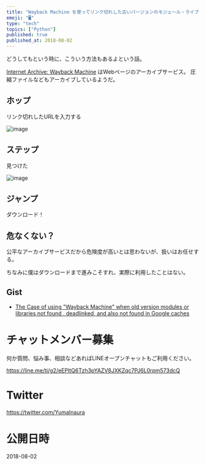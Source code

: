 ```yaml
---
title: "Wayback Machine を使ってリンク切れした古いバージョンのモジュール・ライブラリをダウンロードする"
emoji: "🖥"
type: "tech"
topics: ["Python"]
published: true
published_at: 2018-08-02
---
```


どうしてもという時に、こういう方法もあるよという話。

[Internet Archive: Wayback Machine](https://archive.org/web/) はWebページのアーカイブサービス。
圧縮ファイルなどもアーカイブしているようだ。

## ホップ

リンク切れしたURLを入力する

![image](https://user-images.githubusercontent.com/13635059/43556026-967db514-9638-11e8-8e92-d6d563b923b6.png)


## ステップ

見つけた

![image](https://user-images.githubusercontent.com/13635059/43555312-6bdbadba-9634-11e8-950b-b6ed87eefff4.png)

## ジャンプ

ダウンロード！

## 危なくない？

公平なアーカイブサービスだから危険度が高いとは思わないが、扱いはお任せする。

ちなみに僕はダウンロードまで進みこそすれ、実際に利用したことはない。

## Gist

- [The Case of using "Wayback Machine" when old version modules or libraries not found , deadlinked, and also not found in Google caches](https://gist.github.com/YumaInaura/88119d4faf57c290ff49d6132624e5a8)








<!-- Update From Qiita API -->

# チャットメンバー募集


何か質問、悩み事、相談などあればLINEオープンチャットもご利用ください。

https://line.me/ti/g2/eEPltQ6Tzh3pYAZV8JXKZqc7PJ6L0rpm573dcQ





# Twitter


https://twitter.com/YumaInaura


<!-- Update From Qiita API -->



# 公開日時

2018-08-02
